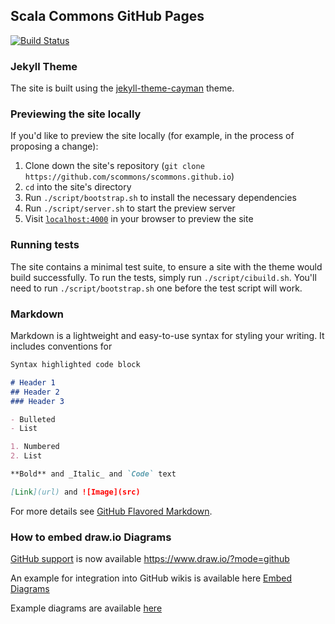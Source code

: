 ## Scala Commons GitHub Pages

[![Build Status](https://travis-ci.org/scommons/scommons.github.io.svg?branch=master)](https://travis-ci.org/scommons/scommons.github.io)

### Jekyll Theme

The site is built using the [jekyll-theme-cayman](https://github.com/pages-themes/cayman) theme.

### Previewing the site locally

If you'd like to preview the site locally (for example, in the process of proposing a change):

1. Clone down the site's repository (`git clone https://github.com/scommons/scommons.github.io`)
2. `cd` into the site's directory
3. Run `./script/bootstrap.sh` to install the necessary dependencies
4. Run `./script/server.sh` to start the preview server
5. Visit [`localhost:4000`](http://localhost:4000) in your browser to preview the site

### Running tests

The site contains a minimal test suite, to ensure a site with the theme would build successfully.
To run the tests, simply run `./script/cibuild.sh`.
You'll need to run `./script/bootstrap.sh` one before the test script will work.

### Markdown

Markdown is a lightweight and easy-to-use syntax for styling your writing. It includes conventions for

```markdown
Syntax highlighted code block

# Header 1
## Header 2
### Header 3

- Bulleted
- List

1. Numbered
2. List

**Bold** and _Italic_ and `Code` text

[Link](url) and ![Image](src)
```

For more details see [GitHub Flavored Markdown](https://guides.github.com/features/mastering-markdown/).

### How to embed draw.io Diagrams

[GitHub support](https://github.com/jgraph/drawio-github) is now available https://www.draw.io/?mode=github

An example for integration into GitHub wikis is available here [Embed Diagrams](https://github.com/jgraph/drawio/wiki/Embed-Diagrams)

Example diagrams are available [here](https://github.com/jgraph/drawio-diagrams)
